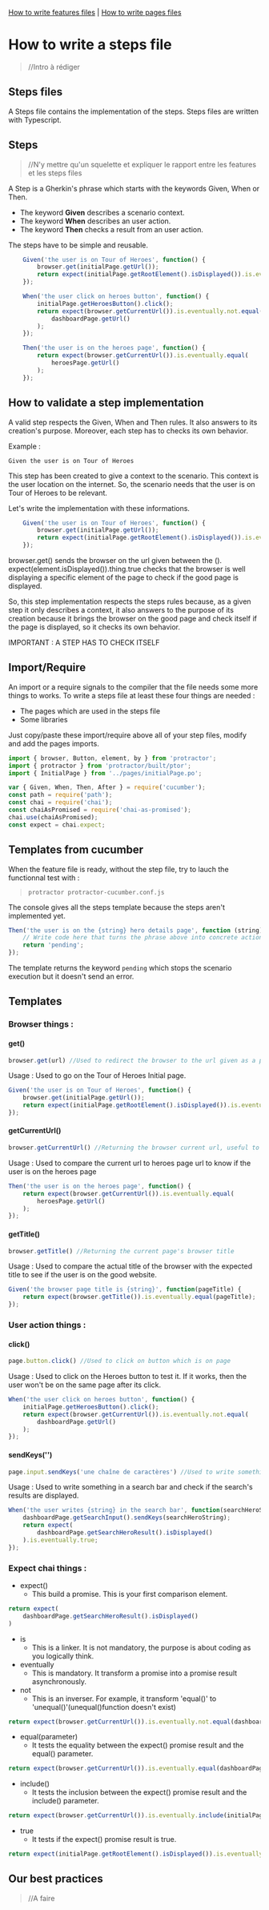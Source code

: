 [How to write features files](../features) | [How to write pages files](../pages)

# How to write a steps file

> //Intro à rédiger

## Steps files

A Steps file contains the implementation of the steps. Steps files are written with Typescript.

## Steps

> //N'y mettre qu'un squelette et expliquer le rapport entre les features et les steps files

A Step is a Gherkin's phrase which starts with the keywords Given, When or Then.

* The keyword **Given** describes a scenario context.
* The keyword **When** describes an user action.
* The keyword **Then** checks a result from an user action.

The steps have to be simple and reusable.

```Typescript
    Given('the user is on Tour of Heroes', function() {
        browser.get(initialPage.getUrl());
        return expect(initialPage.getRootElement().isDisplayed()).is.eventually.true;
    });

    When('the user click on heroes button', function() {
        initialPage.getHeroesButton().click();
        return expect(browser.getCurrentUrl()).is.eventually.not.equal(
            dashboardPage.getUrl()
        );
    });

    Then('the user is on the heroes page', function() {
        return expect(browser.getCurrentUrl()).is.eventually.equal(
            heroesPage.getUrl()
        );
    });
```

## How to validate a step implementation

A valid step respects the Given, When and Then rules. It also answers to its creation's purpose.
Moreover, each step has to checks its own behavior.

Example :

```Gherkin
Given the user is on Tour of Heroes
```

This step has been created to give a context to the scenario.
This context is the user location on the internet.
So, the scenario needs that the user is on Tour of Heroes to be relevant.

Let's write the implementation with these informations.

```Typescript
    Given('the user is on Tour of Heroes', function() {
        browser.get(initialPage.getUrl());
        return expect(initialPage.getRootElement().isDisplayed()).is.eventually.true;
    });
```

browser.get() sends the browser on the url given between the ().
expect(element.isDisplayed()).thing.true checks that the browser is well displaying a specific element of the
page to check if the good page is displayed.

So, this step implementation respects the steps rules because, as a given step it only describes a context, it also answers to the purpose of its creation because it brings the browser on the good page and check itself if the page is displayed, so it checks its own behavior.

IMPORTANT : A STEP HAS TO CHECK ITSELF

## Import/Require

An import or a require signals to the compiler that the file needs some more things to works. To write a steps file at least these four things are needed :

* The pages which are used in the steps file
* Some libraries

Just copy/paste these import/require above all of your step files, modify and add the pages imports.

```Typescript
import { browser, Button, element, by } from 'protractor';
import { protractor } from 'protractor/built/ptor';
import { InitialPage } from '../pages/initialPage.po';

var { Given, When, Then, After } = require('cucumber');
const path = require('path');
const chai = require('chai');
const chaiAsPromised = require('chai-as-promised');
chai.use(chaiAsPromised);
const expect = chai.expect;
```

## Templates from cucumber

When the feature file is ready, without the step file, try to lauch the functionnal test with :

> `protractor protractor-cucumber.conf.js`

The console gives all the steps template because the steps aren't implemented yet.

```Typescript
Then('the user is on the {string} hero details page', function (string) {
    // Write code here that turns the phrase above into concrete actions
    return 'pending';
});
```

The template returns the keyword `pending` which stops the scenario execution but it doesn't send an error.

## Templates

### Browser things :

#### get()

```Typescript
browser.get(url) //Used to redirect the browser to the url given as a parameter
```

Usage : Used to go on the Tour of Heroes Initial page.

```Typescript
Given('the user is on Tour of Heroes', function() {
    browser.get(initialPage.getUrl());
    return expect(initialPage.getRootElement().isDisplayed()).is.eventually.true;
});
```

#### getCurrentUrl()

```Typescript
browser.getCurrentUrl() //Returning the browser current url, useful to compare with another url
```

Usage : Used to compare the current url to heroes page url to know if the user is on the heroes page

```Typescript
Then('the user is on the heroes page', function() {
    return expect(browser.getCurrentUrl()).is.eventually.equal(
        heroesPage.getUrl()
    );
});
```

#### getTitle()

```Typescript
browser.getTitle() //Returning the current page's browser title
```

Usage : Used to compare the actual title of the browser with the expected title to see if the user is on the good website.

```Typescript
Given('the browser page title is {string}', function(pageTitle) {
    return expect(browser.getTitle()).is.eventually.equal(pageTitle);
});
```

### User action things :

#### click()

```Typescript
page.button.click() //Used to click on button which is on page
```

Usage : Used to click on the Heroes button to test it. If it works, then the user won't be on the same page after its click.

```Typescript
When('the user click on heroes button', function() {
    initialPage.getHeroesButton().click();
    return expect(browser.getCurrentUrl()).is.eventually.not.equal(
        dashboardPage.getUrl()
    );
});
```

#### sendKeys('')

```Typescript
page.input.sendKeys('une chaîne de caractères') //Used to write something in an input
```

Usage : Used to write something in a search bar and check if the search's results are displayed.

```Typescript
When('the user writes {string} in the search bar', function(searchHeroString) {
    dashboardPage.getSearchInput().sendKeys(searchHeroString);
    return expect(
        dashboardPage.getSearchHeroResult().isDisplayed()
    ).is.eventually.true;
});
```

### Expect chai things :

* expect()
  * This build a promise. This is your first comparison element.

```Typescript
return expect(
    dashboardPage.getSearchHeroResult().isDisplayed()
)
```

* is
  * This is a linker. It is not mandatory, the purpose is about coding as you logically think.
* eventually
  * This is mandatory. It transform a promise into a promise result asynchronously.
* not
  * This is an inverser. For example, it transform 'equal()' to 'unequal()'(unequal()function doesn't exist)

```Typescript
return expect(browser.getCurrentUrl()).is.eventually.not.equal(dashboardPage.getUrl());
```

* equal(parameter)
  * It tests the equality between the expect() promise result and the equal() parameter.

```Typescript
return expect(browser.getCurrentUrl()).is.eventually.equal(dashboardPage.getUrl());
```

* include()
  * It tests the inclusion between the expect() promise result and the include() parameter.

```Typescript
return expect(browser.getCurrentUrl()).is.eventually.include(initialPage.getUrl());
```

* true
  * It tests if the expect() promise result is true.

```Typescript
return expect(initialPage.getRootElement().isDisplayed()).is.eventually.true;
```

## Our best practices

> //A faire
